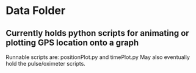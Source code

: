 # Data Folder
## Currently holds python scripts for animating or plotting GPS location onto a graph
Runnable scripts are: positionPlot.py and timePlot.py
May also eventually hold the pulse/oximeter scripts.
